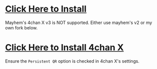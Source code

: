 # [Click Here to Install](https://github.com/ahodesuka/4chan-Style-Script/raw/stable/4chanSS.user.js)

Mayhem's 4chan X v3 is NOT supported.
Either use mayhem's v2 or my own fork below.
# [Click Here to Install 4chan X](https://github.com/ahodesuka/4chan-x/raw/stable/4chan_x.user.js)

Ensure the `Persistent QR` option is checked in 4chan X's settings.
